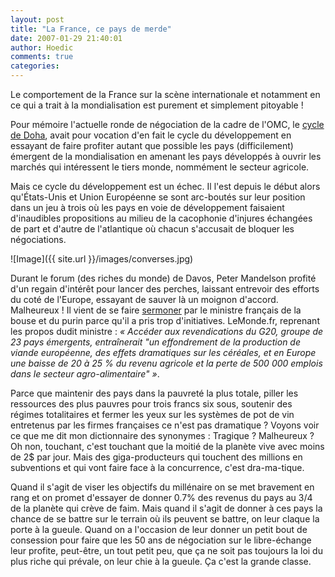 ```yaml
---
layout: post
title: "La France, ce pays de merde"
date: 2007-01-29 21:40:01
author: Hoedic
comments: true
categories: 
---
```



Le comportement de la France sur la scène internationale et notamment en ce qui a trait à la mondialisation est purement et simplement pitoyable !

Pour mémoire l'actuelle ronde de négociation de la cadre de l'OMC, le [cycle de Doha](http://fr.wikipedia.org/wiki/Cycle_de_Doha), avait pour vocation d'en fait le cycle du développement en essayant de faire profiter autant que possible les pays (difficilement) émergent de la mondialisation en amenant les pays développés à ouvrir les marchés qui intéressent le tiers monde, nommément le secteur agricole.

Mais ce cycle du développement est un échec. Il l'est depuis le début alors qu'États-Unis et Union Européenne se sont arc-boutés sur leur position dans un jeu à trois où les pays en voie de développement faisaient d'inaudibles propositions au milieu de la cacophonie d'injures échangées de part et d'autre de l'atlantique où chacun s'accusait de bloquer les négociations.

![Image]({{ site.url }}/images/converses.jpg)


Durant le forum (des riches du monde) de Davos, Peter Mandelson profité d'un regain d'intérêt pour lancer des perches, laissant entrevoir des efforts du coté de l'Europe, essayant de sauver là un moignon d'accord. Malheureux ! Il vient de se faire [sermoner](http://www.lemonde.fr/web/article/0,1-0@2-3220,36-861230@51-853458,0.html) par le ministre français de la bouse et du purin parce qu'il a pris trop d'initiatives. LeMonde.fr, reprenant les propos dudit ministre : *« Accéder aux revendications du G20, groupe de 23 pays émergents, entraînerait "un effondrement de la production de viande européenne, des effets dramatiques sur les céréales, et en Europe une baisse de 20 à 25 % du revenu agricole et la perte de 500 000 emplois dans le secteur agro-alimentaire" »*. 

Parce que maintenir des pays dans la pauvreté la plus totale, piller les ressources des plus pauvres pour trois francs six sous, soutenir des régimes totalitaires et fermer les yeux sur les systèmes de pot de vin entretenus par les firmes françaises ce n'est pas dramatique ? Voyons voir ce que me dit mon dictionnaire des synonymes : Tragique ? Malheureux ? Oh non, touchant, c'est touchant que la moitié de la planète vive avec moins de 2$ par jour. Mais des giga-producteurs qui touchent des millions en subventions et qui vont faire face à la concurrence, c'est dra-ma-tique.

Quand il s'agit de viser les objectifs du millénaire on se met bravement en rang et on promet d'essayer de donner 0.7% des revenus du pays au 3/4 de la planète qui crève de faim. Mais quand il s'agit de donner à ces pays la chance de se battre sur le terrain où ils peuvent se battre, on leur claque la porte à la gueule. Quand on a l'occasion de leur donner un petit bout de consession pour faire que les 50 ans de négociation sur le libre-échange leur profite, peut-être, un tout petit peu, que ça ne soit pas toujours la loi du plus riche qui prévale, on leur chie à la gueule. Ça c'est la grande classe.